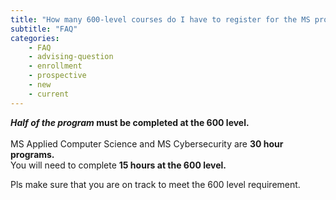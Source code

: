 ```yaml
---
title: "How many 600-level courses do I have to register for the MS program?"
subtitle: "FAQ"
categories:
    - FAQ
    - advising-question
    - enrollment
    - prospective
    - new
    - current
---
```

***Half of the program* must be completed at the 600 level.**<br>
<br>
 MS Applied Computer Science and MS Cybersecurity are **30 hour programs.** <br> 
 You will need to complete **15 hours at the 600 level.**

Pls make sure that you are on track to meet the 600 level requirement.